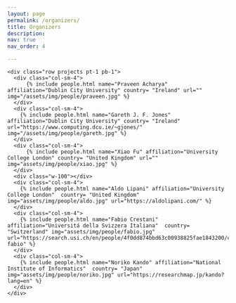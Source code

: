 ```yaml
---
layout: page
permalink: /organizers/
title: Organizers
description:
nav: true
nav_order: 4

---
```

    <div class="row projects pt-1 pb-1">
      <div class="col-sm-4">
          {% include people.html name="Praveen Acharya" affiliation="Dublin City University" country= "Ireland" url="" img="/assets/img/people/praveen.jpg" %}
      </div>
      <div class="col-sm-4">
        {% include people.html name="Gareth J. F. Jones" affiliation="Dublin City University" country= "Ireland" url="https://www.computing.dcu.ie/~gjones/" img="/assets/img/people/gareth.jpg" %}
      </div>
      <div class="col-sm-4">
          {% include people.html name="Xiao Fu" affiliation="University College London" country= "United Kingdom" url="" img="assets/img/people/xiao.jpg" %}
      </div>
      <div class="w-100"></div>
      <div class="col-sm-4">
        {% include people.html name="Aldo Lipani" affiliation="University College London"  country= "United Kingdom" img="assets/img/people/aldo.jpg" url="https://aldolipani.com/" %}
      </div>
      <div class="col-sm-4">
        {% include people.html name="Fabio Crestani" affiliation="Universitá della Svizzera Italiana"  country= "Switzerland" img="assets/img/people/fabio.jpg" url="https://search.usi.ch/en/people/4f0dd874bbd63c00938825fae1843200/crestani-fabio" %}
      </div>
      <div class="col-sm-4">
        {% include people.html name="Noriko Kando" affiliation="National Institute of Informatics"  country= "Japan" img="assets/img/people/noriko.jpg" url="https://researchmap.jp/kando?lang=en" %}
      </div>
    </div>

